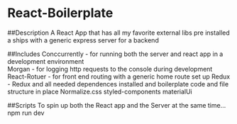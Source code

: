 # React-Boilerplate

##Description
A React App that has all my favorite external libs pre installed a ships with a generic express server for a backend


##Includes 
Conccurrently - for running both the server and react app in a development environment <br />
Morgan - for logging http requests to the console during development <br />
React-Rotuer - for front end routing with a generic home route set up
Redux - Redux and all needed dependences installed and boilerplate code and file structure in place
Normalize.css
styled-components
materialUi

##Scripts
To spin up both the React app and the Server at the same time...  npm run dev

